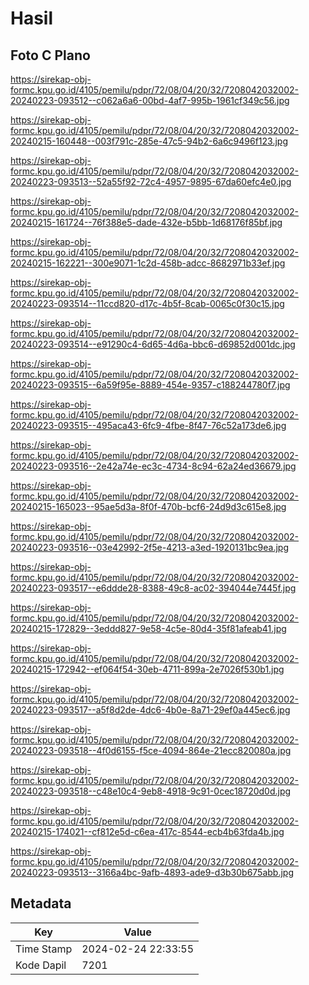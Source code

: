 # Hasil

## Foto C Plano

https://sirekap-obj-formc.kpu.go.id/4105/pemilu/pdpr/72/08/04/20/32/7208042032002-20240223-093512--c062a6a6-00bd-4af7-995b-1961cf349c56.jpg

https://sirekap-obj-formc.kpu.go.id/4105/pemilu/pdpr/72/08/04/20/32/7208042032002-20240215-160448--003f791c-285e-47c5-94b2-6a6c9496f123.jpg

https://sirekap-obj-formc.kpu.go.id/4105/pemilu/pdpr/72/08/04/20/32/7208042032002-20240223-093513--52a55f92-72c4-4957-9895-67da60efc4e0.jpg

https://sirekap-obj-formc.kpu.go.id/4105/pemilu/pdpr/72/08/04/20/32/7208042032002-20240215-161724--76f388e5-dade-432e-b5bb-1d68176f85bf.jpg

https://sirekap-obj-formc.kpu.go.id/4105/pemilu/pdpr/72/08/04/20/32/7208042032002-20240215-162221--300e9071-1c2d-458b-adcc-8682971b33ef.jpg

https://sirekap-obj-formc.kpu.go.id/4105/pemilu/pdpr/72/08/04/20/32/7208042032002-20240223-093514--11ccd820-d17c-4b5f-8cab-0065c0f30c15.jpg

https://sirekap-obj-formc.kpu.go.id/4105/pemilu/pdpr/72/08/04/20/32/7208042032002-20240223-093514--e91290c4-6d65-4d6a-bbc6-d69852d001dc.jpg

https://sirekap-obj-formc.kpu.go.id/4105/pemilu/pdpr/72/08/04/20/32/7208042032002-20240223-093515--6a59f95e-8889-454e-9357-c188244780f7.jpg

https://sirekap-obj-formc.kpu.go.id/4105/pemilu/pdpr/72/08/04/20/32/7208042032002-20240223-093515--495aca43-6fc9-4fbe-8f47-76c52a173de6.jpg

https://sirekap-obj-formc.kpu.go.id/4105/pemilu/pdpr/72/08/04/20/32/7208042032002-20240223-093516--2e42a74e-ec3c-4734-8c94-62a24ed36679.jpg

https://sirekap-obj-formc.kpu.go.id/4105/pemilu/pdpr/72/08/04/20/32/7208042032002-20240215-165023--95ae5d3a-8f0f-470b-bcf6-24d9d3c615e8.jpg

https://sirekap-obj-formc.kpu.go.id/4105/pemilu/pdpr/72/08/04/20/32/7208042032002-20240223-093516--03e42992-2f5e-4213-a3ed-1920131bc9ea.jpg

https://sirekap-obj-formc.kpu.go.id/4105/pemilu/pdpr/72/08/04/20/32/7208042032002-20240223-093517--e6ddde28-8388-49c8-ac02-394044e7445f.jpg

https://sirekap-obj-formc.kpu.go.id/4105/pemilu/pdpr/72/08/04/20/32/7208042032002-20240215-172829--3eddd827-9e58-4c5e-80d4-35f81afeab41.jpg

https://sirekap-obj-formc.kpu.go.id/4105/pemilu/pdpr/72/08/04/20/32/7208042032002-20240215-172942--ef064f54-30eb-4711-899a-2e7026f530b1.jpg

https://sirekap-obj-formc.kpu.go.id/4105/pemilu/pdpr/72/08/04/20/32/7208042032002-20240223-093517--a5f8d2de-4dc6-4b0e-8a71-29ef0a445ec6.jpg

https://sirekap-obj-formc.kpu.go.id/4105/pemilu/pdpr/72/08/04/20/32/7208042032002-20240223-093518--4f0d6155-f5ce-4094-864e-21ecc820080a.jpg

https://sirekap-obj-formc.kpu.go.id/4105/pemilu/pdpr/72/08/04/20/32/7208042032002-20240223-093518--c48e10c4-9eb8-4918-9c91-0cec18720d0d.jpg

https://sirekap-obj-formc.kpu.go.id/4105/pemilu/pdpr/72/08/04/20/32/7208042032002-20240215-174021--cf812e5d-c6ea-417c-8544-ecb4b63fda4b.jpg

https://sirekap-obj-formc.kpu.go.id/4105/pemilu/pdpr/72/08/04/20/32/7208042032002-20240223-093513--3166a4bc-9afb-4893-ade9-d3b30b675abb.jpg


## Metadata

| Key        | Value               |
| ---------- | ------------------- |
| Time Stamp | 2024-02-24 22:33:55 |
| Kode Dapil | 7201                |



